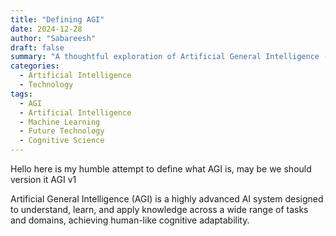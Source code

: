 ```yaml
---
title: "Defining AGI"
date: 2024-12-28
author: "Sabareesh"
draft: false
summary: "A thoughtful exploration of Artificial General Intelligence (AGI) through three fundamental concepts."
categories:
  - Artificial Intelligence
  - Technology
tags:
  - AGI
  - Artificial Intelligence
  - Machine Learning
  - Future Technology
  - Cognitive Science
---
```

Hello here is my humble attempt to define what AGI is, may be we should version it AGI v1

Artificial General Intelligence (AGI) is a highly advanced AI system designed to understand, learn, and apply knowledge across a wide range of tasks and domains, achieving human-like cognitive adaptability.
